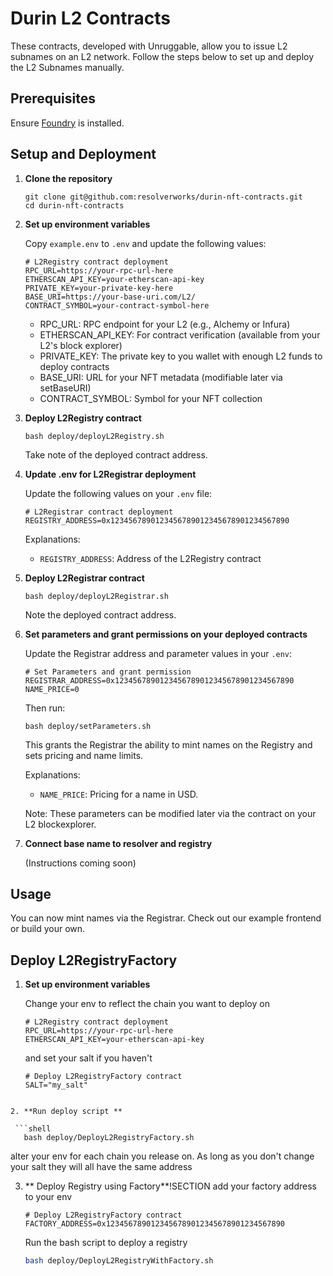 # Durin L2 Contracts

These contracts, developed with Unruggable, allow you to issue L2 subnames on an L2 network. Follow the steps below to set up and deploy the L2 Subnames manually.

## Prerequisites

Ensure [Foundry](https://book.getfoundry.sh/getting-started/installation) is installed.

## Setup and Deployment

1. **Clone the repository**

   ```shell
   git clone git@github.com:resolverworks/durin-nft-contracts.git
   cd durin-nft-contracts
   ```

2. **Set up environment variables**

   Copy `example.env` to `.env` and update the following values:

   ```env
   # L2Registry contract deployment
   RPC_URL=https://your-rpc-url-here
   ETHERSCAN_API_KEY=your-etherscan-api-key
   PRIVATE_KEY=your-private-key-here
   BASE_URI=https://your-base-uri.com/L2/
   CONTRACT_SYMBOL=your-contract-symbol-here
   ```

   - RPC_URL: RPC endpoint for your L2 (e.g., Alchemy or Infura)
   - ETHERSCAN_API_KEY: For contract verification (available from your L2's block explorer)
   - PRIVATE_KEY: The private key to you wallet with enough L2 funds to deploy contracts
   - BASE_URI: URL for your NFT metadata (modifiable later via setBaseURI)
   - CONTRACT_SYMBOL: Symbol for your NFT collection

3. **Deploy L2Registry contract**

   ```shell
   bash deploy/deployL2Registry.sh
   ```

   Take note of the deployed contract address.

4. **Update .env for L2Registrar deployment**

   Update the following values on your `.env` file:

   ```env
   # L2Registrar contract deployment
   REGISTRY_ADDRESS=0x1234567890123456789012345678901234567890
   ```

   Explanations:

   - `REGISTRY_ADDRESS`: Address of the L2Registry contract

5. **Deploy L2Registrar contract**

   ```shell
   bash deploy/deployL2Registrar.sh
   ```

   Note the deployed contract address.

6. **Set parameters and grant permissions on your deployed contracts**

   Update the Registrar address and parameter values in your `.env`:

   ```env
   # Set Parameters and grant permission
   REGISTRAR_ADDRESS=0x1234567890123456789012345678901234567890
   NAME_PRICE=0
   ```

   Then run:

   ```shell
   bash deploy/setParameters.sh
   ```

   This grants the Registrar the ability to mint names on the Registry and sets pricing and name limits.

   Explanations:

   - `NAME_PRICE`: Pricing for a name in USD.

   Note: These parameters can be modified later via the contract on your L2 blockexplorer.

7. **Connect base name to resolver and registry**

   (Instructions coming soon)

## Usage

You can now mint names via the Registrar. Check out our example frontend or build your own.

## Deploy L2RegistryFactory

1. **Set up environment variables**

   Change your env to reflect the chain you want to deploy on

   ```env
   # L2Registry contract deployment
   RPC_URL=https://your-rpc-url-here
   ETHERSCAN_API_KEY=your-etherscan-api-key
   ```

   and set your salt if you haven't

   ```env
   # Deploy L2RegistryFactory contract
   SALT="my_salt"
   ```

````

2. **Run deploy script **

 ```shell
   bash deploy/DeployL2RegistryFactory.sh
````

alter your env for each chain you release on. As long as you don't change your salt they will all have the same address

3. ** Deploy Registry using Factory**!SECTION
   add your factory address to your env

   ```env
   # Deploy L2RegistryFactory contract
   FACTORY_ADDRESS=0x1234567890123456789012345678901234567890
   ```

   Run the bash script to deploy a registry

   ```bash
   bash deploy/DeployL2RegistryWithFactory.sh
   ```
